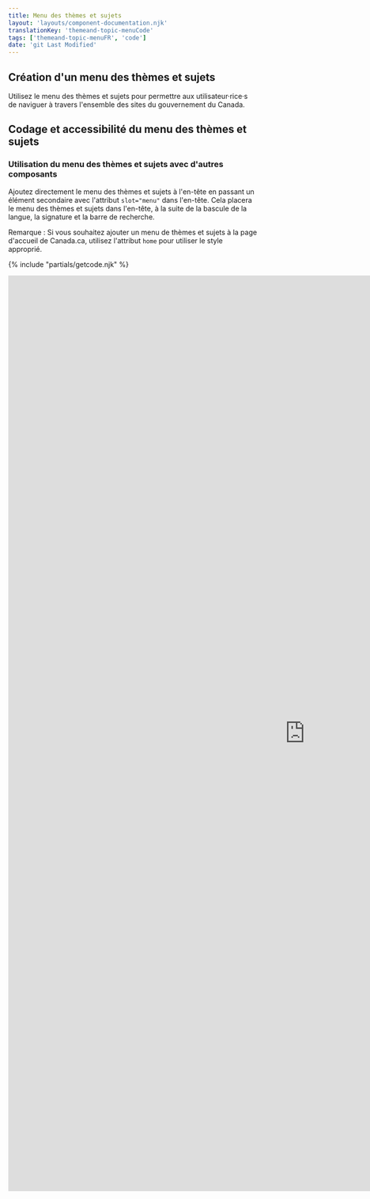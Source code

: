 ```yaml
---
title: Menu des thèmes et sujets
layout: 'layouts/component-documentation.njk'
translationKey: 'themeand-topic-menuCode'
tags: ['themeand-topic-menuFR', 'code']
date: 'git Last Modified'
---
```


## Création d'un menu des thèmes et sujets

Utilisez le menu des thèmes et sujets pour permettre aux utilisateur·rice·s de naviguer à travers l'ensemble des sites du gouvernement du Canada.

## Codage et accessibilité du menu des thèmes et sujets

### Utilisation du menu des thèmes et sujets avec d'autres composants

Ajoutez directement le menu des thèmes et sujets à l'<gcds-link href="{{ links.header }}">en-tête</gcds-link> en passant un élément secondaire avec l'attribut `slot="menu"` dans l'en-tête. Cela placera le menu des thèmes et sujets dans l'en-tête, à la suite de la bascule de la langue, la signature et la barre de recherche.

Remarque : Si vous souhaitez ajouter un menu de thèmes et sujets à la page d'accueil de Canada.ca, utilisez l'attribut `home` pour utiliser le style approprié.

{% include "partials/getcode.njk" %}

<iframe
  title="Survol des propriétés et des évènements relatifs à gcds-topic-menu."
  src="https://cds-snc.github.io/gcds-components/iframe.html?viewMode=docs&demo=true&singleStory=true&id=components-theme-and-topic-menu--events-properties&lang=fr"
  width="1200"
  height="1850"
  style="display: block; margin: 0 auto;"
  frameBorder="0"
  allow="clipboard-write"
></iframe>
